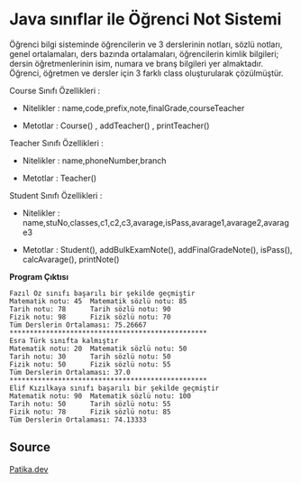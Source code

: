# Java sınıflar ile Öğrenci Not Sistemi

Öğrenci bilgi sisteminde öğrencilerin ve 3 derslerinin notları, sözlü notları, genel ortalamaları, ders bazında ortalamaları, öğrencilerin kimlik bilgileri; dersin öğretmenlerinin isim, numara ve branş bilgileri yer almaktadır. Öğrenci, öğretmen ve dersler için 3 farklı class oluşturularak çözülmüştür.

Course Sınıfı Özellikleri :

- Nitelikler : name,code,prefix,note,finalGrade,courseTeacher

- Metotlar : Course() , addTeacher() , printTeacher()

Teacher Sınıfı Özellikleri :

- Nitelikler : name,phoneNumber,branch

- Metotlar : Teacher()

Student Sınıfı Özellikleri :

- Nitelikler : name,stuNo,classes,c1,c2,c3,avarage,isPass,avarage1,avarage2,avarage3

- Metotlar : Student(), addBulkExamNote(), addFinalGradeNote(), isPass(), calcAvarage(), printNote()

**Program Çıktısı**

```
Fazıl Öz sınıfı başarılı bir şekilde geçmiştir
Matematik notu: 45	Matematik sözlü notu: 85
Tarih notu: 78		Tarih sözlü notu: 90
Fizik notu: 98		Fizik sözlü notu: 70
Tüm Derslerin Ortalaması: 75.26667
*************************************************
Esra Türk sınıfta kalmıştır
Matematik notu: 20	Matematik sözlü notu: 50
Tarih notu: 30		Tarih sözlü notu: 50
Fizik notu: 50		Fizik sözlü notu: 55
Tüm Derslerin Ortalaması: 37.0
*************************************************
Elif Kızılkaya sınıfı başarılı bir şekilde geçmiştir
Matematik notu: 90	Matematik sözlü notu: 100
Tarih notu: 50		Tarih sözlü notu: 55
Fizik notu: 78		Fizik sözlü notu: 85
Tüm Derslerin Ortalaması: 74.13333

```

## Source

[Patika.dev](https://www.patika.dev/tr)